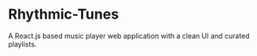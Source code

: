 # Rhythmic-Tunes
A React.js based music player web application with a clean UI and curated playlists.
